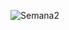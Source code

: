 
![Semana2](https://github.com/CodeSystem2022/Perricornios-Cuarto-Semestre/assets/111775575/0d8828bf-20ba-4120-b6ee-e071cf625d6a)
